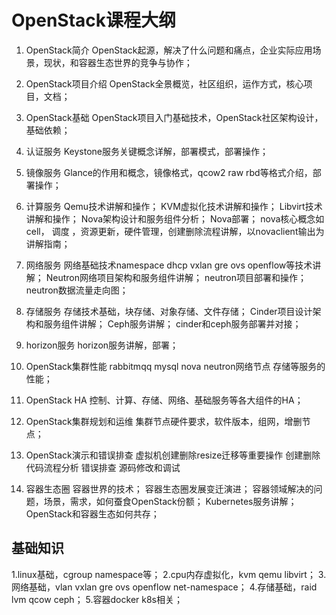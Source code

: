 # OpenStack课程大纲

1. OpenStack简介
OpenStack起源，解决了什么问题和痛点，企业实际应用场景，现状，和容器生态世界的竞争与协作；

2. OpenStack项目介绍
OpenStack全景概览，社区组织，运作方式，核心项目，文档；

3. OpenStack基础
   OpenStack项目入门基础技术，OpenStack社区架构设计，基础依赖；

4. 认证服务
   Keystone服务关键概念详解，部署模式，部署操作；

5. 镜像服务
Glance的作用和概念，镜像格式，qcow2 raw rbd等格式介绍，部署操作；

6. 计算服务
Qemu技术讲解和操作；
KVM虚拟化技术讲解和操作；
Libvirt技术讲解和操作；
Nova架构设计和服务组件分析；
Nova部署；
nova核心概念如cell， 调度 ，资源更新，硬件管理，创建删除流程讲解，以novaclient输出为讲解指南；

7. 网络服务
 网络基础技术namespace dhcp vxlan gre ovs openflow等技术讲解；
 Neutron网络项目架构和服务组件讲解；
 neutron项目部署和操作；
 neutron数据流量走向图；

8. 存储服务
存储技术基础，块存储、对象存储、文件存储；
Cinder项目设计架构和服务组件讲解；
Ceph服务讲解；
cinder和ceph服务部署并对接；

9. horizon服务
horizon服务讲解，部署；

10. OpenStack集群性能
rabbitmqq mysql nova neutron网络节点 存储等服务的性能；

11. OpenStack HA
 控制、计算、存储、网络、基础服务等各大组件的HA；

12. OpenStack集群规划和运维
集群节点硬件要求，软件版本，组网，增删节点；

13. OpenStack演示和错误排查
 虚拟机创建删除resize迁移等重要操作
 创建删除代码流程分析
 错误排查
 源码修改和调试

14. 容器生态圈
容器世界的技术；
容器生态圈发展变迁演进；
容器领域解决的问题，场景，需求，如何蚕食OpenStack份额；
Kubernetes服务讲解；
OpenStack和容器生态如何共存；

## 基础知识
1.linux基础，cgroup namespace等；
2.cpu内存虚拟化，kvm qemu libvirt；
3.网络基础，vlan vxlan gre ovs openflow net-namespace；
4.存储基础，raid lvm qcow ceph；
5.容器docker k8s相关；



